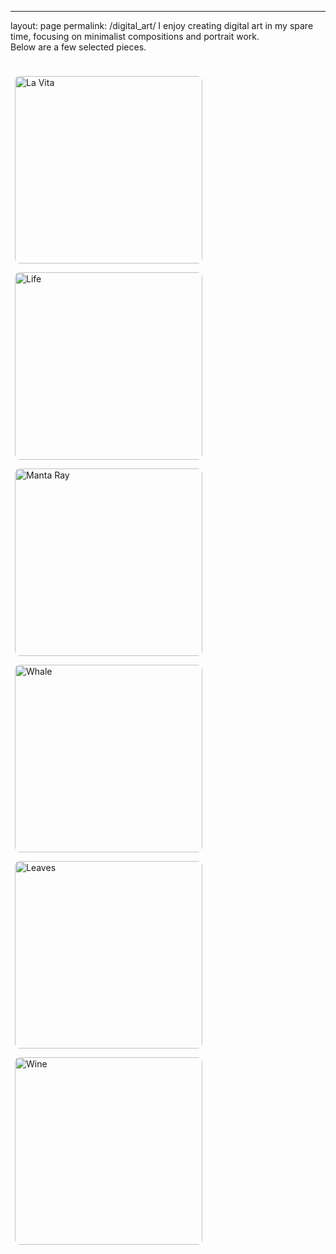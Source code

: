 ---
layout: page
permalink: /digital_art/
I enjoy creating digital art in my spare time, focusing on minimalist compositions and portrait work.  
Below are a few selected pieces.

<br>

<figure style="display:inline-block; margin:0.5em;">
  <img src="{{ '/assets/artwork/LaVita.png' | relative_url }}" alt="La Vita" width="300" style="border-radius:8px;">
</figure>

<figure style="display:inline-block; margin:0.5em;">
  <img src="{{ '/assets/artwork/life.png' | relative_url }}" alt="Life" width="300" style="border-radius:8px;">
</figure>

<figure style="display:inline-block; margin:0.5em;">
  <img src="{{ '/assets/artwork/mantaray.png' | relative_url }}" alt="Manta Ray" width="300" style="border-radius:8px;">
</figure>

<figure style="display:inline-block; margin:0.5em;">
  <img src="{{ '/assets/artwork/whale_part1.png' | relative_url }}" alt="Whale" width="300" style="border-radius:8px;">
</figure>

<figure style="display:inline-block; margin:0.5em;">
  <img src="{{ '/assets/artwork/leaves.png' | relative_url }}" alt="Leaves" width="300" style="border-radius:8px;">
</figure>

<figure style="display:inline-block; margin:0.5em;">
  <img src="{{ '/assets/artwork/wine.png' | relative_url }}" alt="Wine" width="300" style="border-radius:8px;">
</figure>

<br>
